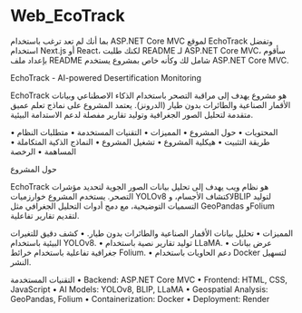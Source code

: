 
# Web_EcoTrack

بما أنك لم تعد ترغب باستخدام ASP.NET Core MVC لموقع EchoTrack وتفضل استخدام Next.js أو React، لكنك طلبت README لـ ASP.NET Core MVC، سأقوم بإعداد ملف README شامل لك وكأنه خاص بمشروع يستخدم ASP.NET Core MVC.

EchoTrack - AI-powered Desertification Monitoring

EchoTrack هو مشروع يهدف إلى مراقبة التصحر باستخدام الذكاء الاصطناعي وبيانات الأقمار الصناعية والطائرات بدون طيار (الدرونز). يعتمد المشروع على نماذج تعلم عميق متقدمة لتحليل الصور الجغرافية وتوليد تقارير مفصلة لدعم الاستدامة البيئية.

المحتويات
 • حول المشروع
 • المميزات
 • التقنيات المستخدمة
 • متطلبات النظام
 • طريقة التثبيت
 • هيكلية المشروع
 • تشغيل المشروع
 • النماذج الذكية المتكاملة
 • المساهمة
 • الرخصة

حول المشروع

EchoTrack هو نظام ويب يهدف إلى تحليل بيانات الصور الجوية لتحديد مؤشرات التصحر. يستخدم المشروع خوارزميات YOLOv8 لاكتشاف الأجسام، وBLIP لتوليد التسميات التوضيحية، مع دمج أدوات التحليل الجغرافي مثل GeoPandas وFolium لتقديم تقارير تفاعلية.

المميزات
 • تحليل بيانات الأقمار الصناعية والطائرات بدون طيار.
 • كشف دقيق للتغيرات البيئية باستخدام YOLOv8.
 • توليد تقارير نصية باستخدام LLaMA.
 • عرض بيانات جغرافية تفاعلية باستخدام خرائط Folium.
 • دعم الحاويات باستخدام Docker لتسهيل النشر.

التقنيات المستخدمة
 • Backend: ASP.NET Core MVC
 • Frontend: HTML, CSS, JavaScript
 • AI Models: YOLOv8, BLIP, LLaMA
 • Geospatial Analysis: GeoPandas, Folium
 • Containerization: Docker
 • Deployment: Render

